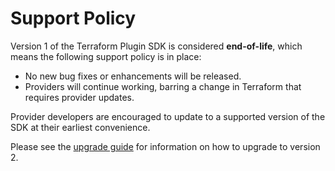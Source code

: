 # Support Policy

Version 1 of the Terraform Plugin SDK is considered **end-of-life**, which means
the following support policy is in place:

- No new bug fixes or enhancements will be released.
- Providers will continue working, barring a change in Terraform that requires provider updates.

Provider developers are encouraged to update to a supported version of the SDK at their earliest convenience.

Please see the [upgrade
guide](https://www.terraform.io/docs/extend/guides/v2-upgrade-guide.html) for
information on how to upgrade to version 2.
